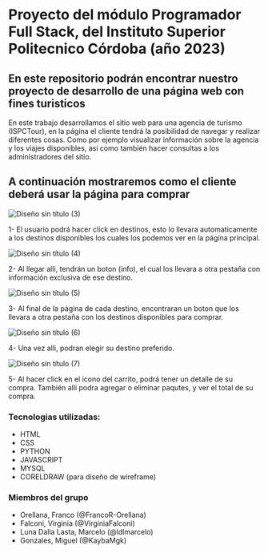 # Proyecto del módulo Programador Full Stack, del Instituto Superior Politecnico Córdoba (año 2023)

## En este repositorio podrán encontrar nuestro proyecto de desarrollo de una página web con fines turisticos 

En este trabajo desarrollamos el sitio web para una agencia de turismo (ISPCTour), en la página el cliente tendrá la posibilidad
de navegar y realizar diferentes cosas. Como por ejemplo visualizar información sobre la agencia y los viajes disponibles, así 
como también hacer consultas a los administradores del sitio. 

## A continuación mostraremos como el cliente deberá usar la página para comprar

![Diseño sin título (3)](https://github.com/ISPCcodesquadOrganization/ISPCcodesquadOrganization.github.io/assets/115593408/4c5bd801-5052-4cab-ad61-564dc517a1ee)

1- El usuario podrá hacer click en destinos, esto lo llevara automaticamente a los destinos disponibles los cuales los podemos ver en la página principal. 

![Diseño sin título (4)](https://github.com/ISPCcodesquadOrganization/ISPCcodesquadOrganization.github.io/assets/115593408/899c6e47-2311-465c-a955-a439a75f5c6a)

2- Al llegar alli, tendrán un boton (info), el cual los llevara a otra pestaña con información exclusiva de ese destino. 

![Diseño sin título (5)](https://github.com/ISPCcodesquadOrganization/ISPCcodesquadOrganization.github.io/assets/115593408/f875585c-02ad-44d9-a34c-208b1e1a19ac)

3- Al final de la página de cada destino, encontraran un boton que los llevara a otra pestaña con los destinos disponibles para comprar.


![Diseño sin título (6)](https://github.com/ISPCcodesquadOrganization/ISPCcodesquadOrganization.github.io/assets/115593408/ceba1993-81aa-4b00-b1f3-88ab4a9542c2)

4- Una vez alli, podran elegir su destino preferido. 

![Diseño sin título (7)](https://github.com/ISPCcodesquadOrganization/ISPCcodesquadOrganization.github.io/assets/115593408/89917b89-296d-44c8-931d-5ad0eecd5218)

5- Al hacer click en el icono del carrito, podrá tener un detalle de su compra. También alli podra agregar o eliminar paqutes, y ver el total de su compra. 



### Tecnologias utilizadas:
* HTML
* CSS
* PYTHON
* JAVASCRIPT
* MYSQL
* CORELDRAW (para diseño de wireframe)

### Miembros del grupo
* Orellana, Franco (@FrancoR-Orellana)
* Falconi, Virginia (@VirginiaFalconi)
* Luna Dalla Lasta, Marcelo (@ldlmarcelo)
* Gonzales, Miguel (@KaybaMgk)




  







